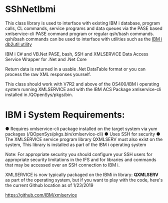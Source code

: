 # SShNetIbmi
This class library is used to interface with existing IBM i database, program calls, CL commands, service programs and 
data queues via the PASE based xmlservice-cli PASE command program or regular qsh/bash commands. qsh/bash commands can be used to interface with utilities such as the [IBM i db2util utility](https://github.com/IBM/ibmi-db2util)

IBM i C# and VB.Net PASE, bash, SSH and XMLSERVICE Data Access Service Wrapper for .Net and .Net Core

Return data is returned in a usable .Net DataTable format or you can process the raw XML responses yourself.
 
This class should work with V7R2 and above of the OS400/IBM i operating system running XMLSERVICE and with the IBM ACS Package xmlservice-cli installed in /QOpenSys/pkgs/bin.
 
# IBM i System Requirements:
 ● Requires xmlservice-cli package installed on the target system via yum packages (/QOpenSys/pkgs.bin/xmlservice-cli)
 ● Uses SSH for security
 ● The XMLSERVICE service program library QXMLSERV must also exist on the system, This library is installed as part of the IBM i operating system
 
Note: For appropriate security you should configure your SSH users for appropriate security limitations in the IFS and for libraries and commands that may be accessed over an SSH connection to IBM i.

XMLSERVICE is now typically packaged on the IBMi in library: **QXMLSERV** as part of the operating system, but if you want to play with the code, here's the current Github location as of 1/23/2019

https://github.com/IBM/xmlservice
